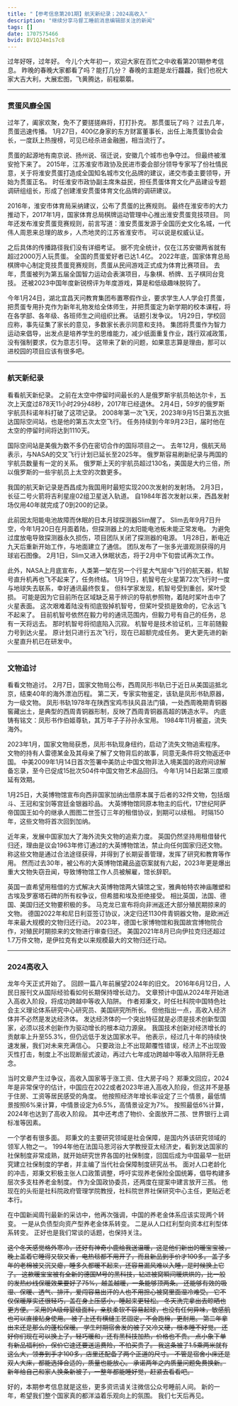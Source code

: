 ```yaml
---
title: "【参考信息第201期】航天新纪录；2024高收入"
description: "继续分享马督工睡前消息编辑部关注的新闻"
tags: []
date: 1707575466
bvid: BV1QJ4m1s7c8
---
```

过年好呀，过年好。
今儿个大年初一，欢迎大家在百忙之中收看第201期参考信息。
昨晚的春晚大家都看了吗？能打几分？
春晚的主题是龙行龘龘，我们也祝大家大吉大利，大展宏图，飞黄腾达，前程朤朤。

---

### 贯蛋风靡全国

过年了，阖家欢聚，免不了要搓搓麻将，打打扑克。
那贯蛋玩了吗？
过去几年，贯蛋迅速传播。
1月27日，400亿身家的东方财富董事长，出任上海贯蛋协会会长，一度跃上热搜榜，可见已经杀进金融圈，相当流行了。

贯蛋的起源地有南京说、扬州说、宿迁说，安徽几个城市也争夺过。
但最终被淮安抢下来了。
2015年，江苏淮安市政协及民进市委会部分领导专家写了份社情民意，关于将淮安贯蛋打造成全国知名城市文化品牌的建议，递交市委主要领导，开始为贯蛋正名。
时任淮安市政协副主席朱益民，担任贯蛋体育文化产品建设专题调研组组长，形成了创建淮安贯蛋体育文化品牌的调研建议。

2016年，淮安市体育局采纳建议，公布了贯蛋的比赛规则。
最终在淮安市的大力推动下，2017年1月，国家体育总局棋牌运动管理中心推出淮安贯蛋竞技项目。
同年还发布淮安贯蛋竞赛规则，前言写道：淮安贯蛋发源于全国历史文化名城，一代伟人周恩来总理的故乡，人杰地灵的江苏省淮安市。
可以说是权威认证。

之后具体的传播路径我们没有详细考证。
据不完全统计，仅在江苏安徽两省就有超过2000万人玩贯蛋。
全国的贯蛋爱好者已达1.4亿。
2022年底，国家体育总局棋牌中心制定竞技贯蛋竞赛规则，贯蛋从民间游戏正式成为体育比赛项目。
去年，贯蛋被列为第五届全国智力运动会表演项目，与象棋、桥牌、五子棋同台竞技。
还被2023中国年度新锐榜评为年度游戏，算是和低级趣味脱钩了。

今年1月24日，湖北宜昌天问教育集团布置寒假作业，要求学生人人学会打贯蛋，把贯蛋专用扑克作为新年礼物发给全体师生，并把贯蛋定为新学期的校本课程，将在各学部、各年级、各班师生之间组织比赛。
话题引发争议。
1月29日，学校回应称，事先征集了家长的意见，多数家长表示同意和支持。
集团将贯蛋作为智力运动来倡导，出发点是培养学生的思维能力，减少纸面重复作业，践行双减政策，没有强制要求，仅为意志引导。
这带来了新的问题，如果意志算是理由，那可以进校园的项目应该有很多吧。

---

### 航天新纪录

看看航天新纪录。
之前在太空中停留时间最长的人是俄罗斯宇航员帕达尔卡，五次上天度过878天11小时29分48秒，2017年已经退休。
2月4日，59岁的俄罗斯宇航员科诺年科打破了这项记录。
2008年第一次飞天，2023年9月15日第五次抵达国际空间站，也是他的第五次太空飞行。
任务持续到今年9月23日，届时他在太空的停留时间将达到1110天。

国际空间站是美俄为数不多仍在密切合作的国际项目之一。
去年12月，俄航天局表示，与NASA的交叉飞行计划已延长至2025年。
俄罗斯容易刷新纪录与两国的宇航员数量有一定的关系。
俄罗斯上天的宇航员超过130名，美国是大约三倍，所以俄罗斯的一些宇航员上太空的次数更多。

我国的航天新记录是西昌成为我国用时最短实现200次发射的发射场。
2月3日，长征二号火箭将吉利星座02组卫星送入轨道。
自1984年首次发射以来，西昌发射场仅用40年就完成了0到200的记录。

此前因太阳能电池故障而休眠的日本月球探测器Slim醒了。
Slim去年9月7日升空，今年1月20日在月面着陆，但探测器上的太阳能电池板未能正常发电。
为避免过度放电导致探测器永久损伤，项目团队关闭了探测器的电源。
1月28日，断电近九天后重新开始工作，与地面建立了通信。
团队发布了一张多光谱观测获得的月球岩石图像。
2月1日，Slim又进入休眠状态，将于2月中下旬尝试再次工作。

此外，NASA上月底宣布，人类第一架在另一个行星大气层中飞行的航天器，机智号直升机再也飞不起来了，任务终结。
1月19日，机智号在火星第72次飞行时一度与地球失去联系，幸好通讯最终恢复。
但科学家发现，机智号受到重创，桨叶受损。
可能是因为它目前所在区域缺乏易于辨识的导航参照物，着陆时桨叶击中了火星表面。
这次艰难着陆没有彻底毁掉机智号，但桨叶受损是致命的，它永远飞不起来了。
目前机智号依然在毅力号的通讯范围内，但毅力号有自己的任务，总有一天将远去。
那时机智号将彻底陷入沉寂。
机智号是技术验证机，三年前随毅力号到达火星。
原计划只进行五次飞行，现在已超额完成任务。
更大更先进的新火星直升机已在研发中。

---

### 文物追讨

看看文物追讨。
2月7日，国家文物局公布，西周凤形书轨已于近日从美国运抵北京，结束40年的海外漂泊历程。
第二天，专家实物鉴定，该轨是凤形书轨原器，为一级文物。
凤形书轨1978年在陕西宝鸡市扶风县法门镇，一处西周晚期青铜器窖藏出土，是典型的西周青铜器形制，反映了西周青铜器高超的铸造水平。
内底铸有铭文：凤形书作伯姬尊轨，其万年子子孙孙永宝用。
1984年11月被盗，流失海外。

2023年1月，国家文物局获悉，凤形书轨现身纽约，启动了流失文物追索程序。
文物的持有人雷德某金及其母亲了解了文物背后的故事，同意无条件将文物返还中国。
中美2009年1月14日首次签署中美防止中国文物非法入境美国的政府间谅解备忘录，至今已促成15批次504件中国文物艺术品回归。
今年1月14日起第三度顺延有效期。

1月25日，大英博物馆宣布向西非国家加纳出借原本属于后者的32件文物，包括烟斗、王冠和宝剑等宫廷金银器珍品。
大英博物馆同原本物主的后代，17世纪阿萨帝国国王如今的继承人图图二世签订三年的租借协议，到期可以续租。
时隔150年，这些文物将首次回到加纳。

近年来，发展中国家加大了海外流失文物的追索力度。
英国仍然坚持用租借替代归还，理由是议会1963年修订通过的大英博物馆法，禁止向任何国家归还文物。
称这些文物是通过合法途径获得，并得到了长期妥善管理，发挥了研究和教育等作用。
然而过去30年，被公布的大英博物馆藏品盗窃案就有六起，2023年更是爆出重大文物失窃丑闻，导致博物馆工作人员被解雇，馆长辞职。

英国一直希望用租借的方式解决大英博物馆两大镇馆之宝，雅典帕特农神庙雕塑和古埃及罗塞塔石碑的所有权争议，但希腊和埃及拒绝接受。
相比英国，法国、德国、美国归还文物要积极的多。
马克龙已宣布将向非洲返还大部分殖民期掠来的文物。
德国2022年和尼日利亚签订协议，决定归还1130件青铜器文物，是欧洲近年来最大规模的文物归还行动。
2023年，德国七家博物馆和我国故宫博物院合作，对殖民时期掠来的文物进行审查归还。
美国2021年8月已向伊拉克归还超过1.7万件文物，是伊拉克有史以来规模最大的文物归还行动。

---

### 2024高收入

龙年今天正式开始了。
回顾一篇八年前展望2024年的旧文。
2016年6月12日，人民日报刊文从国际经验看如何长期保持增长动力。
文章预计中国从2024年开始进入高收入阶段，将成功跨越中等收入陷阱。
作者郑秉文，时任社科院中国特色社会主义理论体系研究中心研究员、美国研究所所长。
但他指出一点，高收入经济体并不必然是发达经济体。
发达经济体的一个突出特征就是必须是技术创新型国家，必须以技术创新作为驱动增长的根本动力源泉。
我国技术创新对经济增长的贡献率上升至55.3%，但仍远低于发达国家水平。
他表示，经过几十年的持续快速发展，我们对未来充满信心。
只要政治上不出现颠覆性错误，经济上不出现毁灭性打击，制度上不出现断层式波动，再过六七年成功跨越中等收入陷阱将无悬念。

当时文章产生过争议，高收入国家等于涨工资、住大房子吗？
郑秉文回应，2024年是非常保守的估计，中国应在2022或者2023年进入高收入阶段，但这并不是基于住房、工资等居民感受的角度。
他按照经济年增长率设定了三个情景，最低情景按照6%来计算，中情景设定为6.5%，高情景设定为7%。
按照最低6%计算，2024年也达到了高收入阶段。
其中还考虑了物价、全面放开二孩、世界银行上调标准等因素。

一个学者有很多面。
郑秉文的主要研究领域是社会保障，是国内外该研究领域的领军人物之一。
1994年他在法国马恩河谷大学教授亚太经济史，看到发达国家的社保制度非常成熟，就开始研究世界各国的社保制度，回国后成为中国最早一批研究建立社保制度的学者，并主编了当代社会保障制度研究丛书。
面对人口老龄化的冲击，郑秉文积极主张人口政策调整，呼吁实现养老保险全国统筹，倡导构建多层次多支柱养老金制度。
作为全国政协委员，还两度在提案中建言放开三孩。
他现在的头衔是社科院政府管理学院教授，社科院世界社保研究中心主任，更贴近老本行。

在中国新闻周刊最新的采访中，他再次强调，中国的养老金体系应该实现两个转变。
一是从负债型向资产型养老金体系转变。
二是从人口红利型向资本红利型体系转变。
正好也是我们常谈的话题，也保持关注。

<s>这个冬天感觉格外寒冷，还好有神奇小鹿给我送温暖，这是他们新出的暖宝宝被，晚上盖着它睡得又软又香，电热毯都不用开了，而且新品到手价才100多。
盖了多年的老棉被又沉又瘪，睡多久都暖不起来，还容易漏风难以入睡，是时候换上它了。
这款暖宝宝被有全新的德国M号的黑科技，钻进被窝瞬间暖烘烘的，比一般的发热纱线保暖效果要好了75%，越盖越暖，一条能够顶两条。
还能够有效的吸湿、保暖、透气、排汗，爱闯容易出汗的人也不用担心被窝里面湿冷难受。
它不仅保暖厚实还很轻巧，盖在身上压感小，睡起来更轻松。
冬天洗完拿出去晾晒也更方便。
采用的A级母婴级面料，亲肤柔软不容易起球，也没有任何异味，敏感肌也可以直接贴身使用。
被子上还有横缝工艺固定，不会跑棉，更耐用。
第二年拿出来还是那么的蓬松保暖。
学生时期宿舍发的被子又冷又硬，根本睡不好觉。
还好你们现在可以换上了，轻巧暖和，还有黑科技加热，价格也不贵。
点小象下单有新品福利价，保价它速还要送运费险，不怕买贵了。
我这条被子1.5乘两米就有这么大，领券到手才100多，店里还配备了两个正道的尺寸。
不管是宿舍小床还是双人大床，都能选择合适的，质量也能放心。
承诺两年之内质量问题免费换新。
新年给自己和家人换条新被子，一整年都能睡好觉，赶紧去看看吧。</s>

好的，本期参考信息就是这些，更多资讯请关注微信公众号睡前人间。
新的一年，希望我们整个国家真的都洋溢着乐观向上的氛围。
我们七天后再见。

